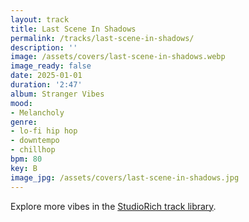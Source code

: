 ```yaml
---
layout: track
title: Last Scene In Shadows
permalink: /tracks/last-scene-in-shadows/
description: ''
image: /assets/covers/last-scene-in-shadows.webp
image_ready: false
date: 2025-01-01
duration: '2:47'
album: Stranger Vibes
mood:
- Melancholy
genre:
- lo-fi hip hop
- downtempo
- chillhop
bpm: 80
key: B
image_jpg: /assets/covers/last-scene-in-shadows.jpg
---
```


Explore more vibes in the [StudioRich track library](/tracks/).
